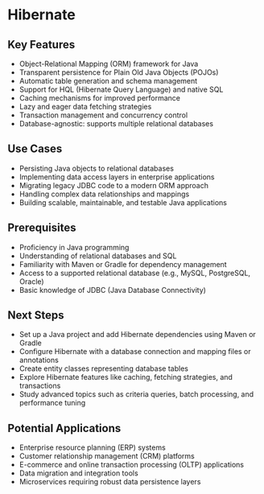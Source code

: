 # Hibernate
## Key Features
- Object-Relational Mapping (ORM) framework for Java
- Transparent persistence for Plain Old Java Objects (POJOs)
- Automatic table generation and schema management
- Support for HQL (Hibernate Query Language) and native SQL
- Caching mechanisms for improved performance
- Lazy and eager data fetching strategies
- Transaction management and concurrency control
- Database-agnostic: supports multiple relational databases

## Use Cases
- Persisting Java objects to relational databases
- Implementing data access layers in enterprise applications
- Migrating legacy JDBC code to a modern ORM approach
- Handling complex data relationships and mappings
- Building scalable, maintainable, and testable Java applications

## Prerequisites
- Proficiency in Java programming
- Understanding of relational databases and SQL
- Familiarity with Maven or Gradle for dependency management
- Access to a supported relational database (e.g., MySQL, PostgreSQL, Oracle)
- Basic knowledge of JDBC (Java Database Connectivity)

## Next Steps
- Set up a Java project and add Hibernate dependencies using Maven or Gradle
- Configure Hibernate with a database connection and mapping files or annotations
- Create entity classes representing database tables
- Explore Hibernate features like caching, fetching strategies, and transactions
- Study advanced topics such as criteria queries, batch processing, and performance tuning

## Potential Applications
- Enterprise resource planning (ERP) systems
- Customer relationship management (CRM) platforms
- E-commerce and online transaction processing (OLTP) applications
- Data migration and integration tools
- Microservices requiring robust data persistence layers
